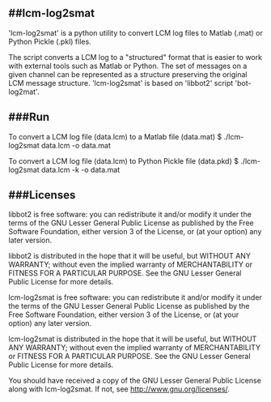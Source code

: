 ##lcm-log2smat
-----
'lcm-log2smat' is a python utility to convert LCM log files to Matlab (.mat) or
Python Pickle (.pkl) files.

The script converts a LCM log to a "structured" format that is easier to work
with external tools such as Matlab or Python. The set of messages on a given
channel can be represented as a structure preserving the original LCM message
structure. 'lcm-log2smat' is based on 'libbot2' script 'bot-log2mat'.


###Run
-----
To convert a LCM log file (data.lcm) to a Matlab file (data.mat)
$ ./lcm-log2smat data.lcm -o data.mat

To convert a LCM log file (data.lcm) to Python Pickle file (data.pkd)
$ ./lcm-log2smat data.lcm -k  -o data.mat


###Licenses
-----

libbot2 is free software: you can redistribute it and/or modify
it under the terms of the GNU Lesser General Public License as published 
by the Free Software Foundation, either version 3 of the License, or
(at your option) any later version.

libbot2 is distributed in the hope that it will be useful,
but WITHOUT ANY WARRANTY; without even the implied warranty of
MERCHANTABILITY or FITNESS FOR A PARTICULAR PURPOSE.  See the
GNU Lesser General Public License for more details.



lcm-log2smat is free software: you can redistribute it and/or modify
it under the terms of the GNU Lesser General Public License as published 
by the Free Software Foundation, either version 3 of the License, or
(at your option) any later version.

lcm-log2smat is distributed in the hope that it will be useful,
but WITHOUT ANY WARRANTY; without even the implied warranty of
MERCHANTABILITY or FITNESS FOR A PARTICULAR PURPOSE.  See the
GNU Lesser General Public License for more details.



You should have received a copy of the GNU Lesser General Public License
along with lcm-log2smat.  If not, see <http://www.gnu.org/licenses/>.
